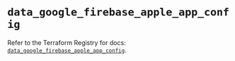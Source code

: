 # `data_google_firebase_apple_app_config`

Refer to the Terraform Registry for docs: [`data_google_firebase_apple_app_config`](https://registry.terraform.io/providers/hashicorp/google-beta/5.15.0/docs/data-sources/google_firebase_apple_app_config).
